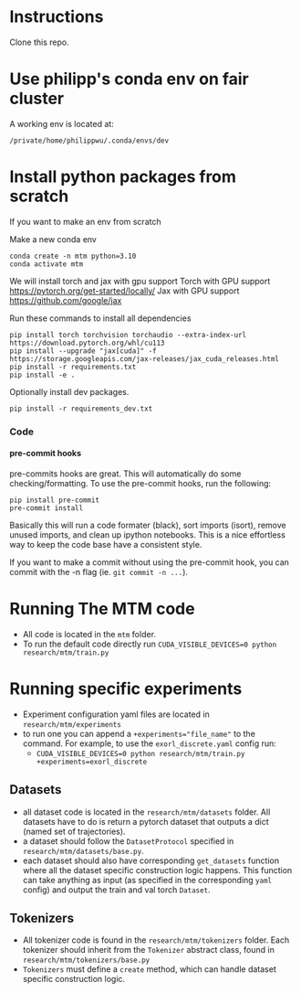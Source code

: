 # Instructions

Clone this repo.


# Use philipp's conda env on fair cluster
A working env is located at:
```
/private/home/philippwu/.conda/envs/dev
```

# Install python packages from scratch
If you want to make an env from scratch

Make a new conda env
```
conda create -n mtm python=3.10
conda activate mtm
```

We will install torch and jax with gpu support
Torch with GPU support
https://pytorch.org/get-started/locally/
Jax with GPU support
https://github.com/google/jax


Run these commands to install all dependencies
```
pip install torch torchvision torchaudio --extra-index-url https://download.pytorch.org/whl/cu113
pip install --upgrade "jax[cuda]" -f https://storage.googleapis.com/jax-releases/jax_cuda_releases.html
pip install -r requirements.txt
pip install -e .
```

Optionally install dev packages.
```
pip install -r requirements_dev.txt
```


### Code

#### pre-commit hooks

pre-commits hooks are great. This will automatically do some checking/formatting. To use the pre-commit hooks, run the following:

```
pip install pre-commit
pre-commit install
```

Basically this will run a code formater (black), sort imports (isort), remove unused imports, and clean up ipython notebooks. This is a nice effortless way to keep the code base have a consistent style.

If you want to make a commit without using the pre-commit hook, you can commit with the -n flag (ie. `git commit -n ...`).


# Running The MTM code
 * All code is located in the `mtm` folder.
 * To run the default code directly run `CUDA_VISIBLE_DEVICES=0 python research/mtm/train.py`

# Running specific experiments
 * Experiment configuration yaml files are located in `research/mtm/experiments`
 * to run one you can append a `+experiments="file_name"` to the command. For example, to use the `exorl_discrete.yaml` config run:
   * `CUDA_VISIBLE_DEVICES=0 python research/mtm/train.py +experiments=exorl_discrete`

## Datasets
 * all dataset code is located in the `research/mtm/datasets` folder. All datasets have to do is return a pytorch dataset that outputs a dict (named set of trajectories).
 * a dataset should follow the `DatasetProtocol` specified in `research/mtm/datasets/base.py`.
 * each dataset should also have corresponding `get_datasets` function where all the dataset specific construction logic happens. This function can take anything as input (as specified in the corresponding `yaml` config) and output the train and val torch `Dataset`.

## Tokenizers
 * All tokenizer code is found in the `research/mtm/tokenizers` folder. Each tokenizer should inherit from the `Tokenizer` abstract class, found in `research/mtm/tokenizers/base.py`
 * `Tokenizers` must define a `create` method, which can handle dataset specific construction logic.
